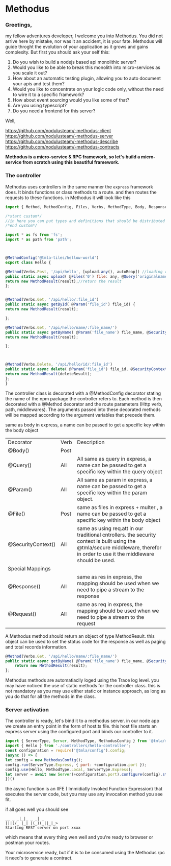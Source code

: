 # Methodus

### Greetings,
my fellow adventures developer, I welcome you into Methodus. 
You did not arrive here by mistake, nor was it an accident, it is your fate.
Methodus will guide throght the evolution of your application as it grows and gains complexity.
But first you should ask your self this:

1. Do you wish to build a nodejs based api monolithic server?
2. Would you like to be able to break this monolith into micro-services as you scale it out?
3. How about an automatic testing plugin, allowing you to auto document your apis and test them?
4. Would you like to concentrate on your logic code only, without the need to wire it to a specific framework?
5. How about event sourcing would you like some of that?
6. Are you using typescript?
7. Do you need a frontend for this server?

Well,  



https://github.com/nodulusteam/-methodus-client
https://github.com/nodulusteam/-methodus-server
https://github.com/nodulusteam/-methodus-describe
https://github.com/nodulusteam/-methodus-contracts



**Methodus is a micro-service & RPC framework, so let's build a micro-service from scratch using this beautiful framework.**

### The controller
Methodus uses controllers in the same manner the `express` framework does. It binds functions or class methods to a route. and then routes the requests to these functions.
in Methodus it will look like this
 
```javascript
import { Method, MethodConfig, Files, Verbs, MethodType, Body, Response, Request, Param, Query, SecurityContext, MethodError, MethodResult } from '@tmla/methodus';

/*start custom*/
//in here you can put types and definitions that should be distributed with the contract
/*end custom*/

import * as fs from 'fs';
import * as path from 'path';



@MethodConfig('@tmla-tiles/hellow-world')
export class Hello {

@Method(Verbs.Post, '/api/hello', [upload.any(), autoReap]) //loading route and middlewares
public static async upload( @Files('0') file: any, @Query('originalname') originalname: string, @Query('keep_original') keepOriginalName: boolean = true) {
return new MethodResult(result);//return the result
};


@Method(Verbs.Get, '/api/hello/:file_id')
public static async getById( @Param('file_id') file_id) {
return new MethodResult(result);

};

@Method(Verbs.Get, '/api/hello/name/:file_name/')
public static async getByName( @Param('file_name') file_name, @SecurityContext() att) {
return new MethodResult(result);

};



@Method(Verbs.Delete, '/api/hello/id/:file_id')
public static async delete( @Param('file_id') file_id, @SecurityContext() att) {
return new MethodResult(deleteResult);
};
}

 ```

       
The controller class is decorated with a @MethodConfig decorator stating the name of the npm package the controller refers to.
Each method is then decorated with a @Method decorator and the route parameters (Http verb, path, middlewares).
The arguments passed into these decorated methods will be mapped according to the argument variables that precede them.
 

 <table>
 <tr><td>Decorator</td><td>Verb</td><td>Description</td></tr>
  <tr><td>@Body()</td><td>Post</td>same as body in express, a name can be passed to get a specific key within the body object<td></td></tr>
   <tr><td>@Query()</td><td>All</td><td>All	same as query in express, a name can be passed to get a specific key within the query object</td></tr>
     <tr><td>@Param()</td>
     <td>All</td>
     <td>All	same as param in express, a name can be passed to get a specific key within the param object.</td></tr>
 <tr><td>@File()</td><td>Post</td><td>same as files in express + multer , a name can be passed to get a specific key within the body object	 </td></tr>
  <tr><td>@SecurityContext()</td><td>All</td><td>same as using req.att in our traditional cntrollers.
  the security context is built using the @tmla/secure middleware, therefor in order to use it the middleware should be used.</td></tr>
   <tr><td>Special Mappings</td><td></td><td></td></tr>
    <tr><td>@Response()</td><td>All</td><td>same as res in express, the mapping should be used when we need to pipe a stream to the response</td></tr>
     <tr><td>@Request()</td><td>All</td><td>	same as req in express, the mapping should be used when we need to pipe a stream to the request	</td></tr>    
 </table> 
 
	 
A Methodus method should return an object of type MethodResult. this object can be used to set the status code for the response as well as paging and total records information.

```javascript
@Method(Verbs.Get, '/api/hello/name/:file_name/')
public static async getByName( @Param('file_name') file_name, @SecurityContext() att) {
    return new MethodResult(result);
};
```

Methodus methods are automatiaclly loged using the Trace log level.
you may have noticed the use of static methods for the controller class. this is not mandatory as you may use either static or instance approach,
as long as you do that for all the methods in the class.

### Server activation
The controller is ready, let's bind it to a methodus server.
in our node app we create an entry point in the form of host.ts file.
this host file starts an express server using the configured port and binds our controller to it.
 
 
```javascript
import { ServerType, Server, MethodType, MethodusConfig } from '@tmla/methodus';
import { Hello } from './controllers/hello-controller';
const configuration = require('@tmla/config').config;
(async () => {
let config = new MethodusConfig();
config.run(ServerType.Express, { port: +configuration.port });
config.use(Hello, MethodType.Local, ServerType.Express);
let server = await new Server(+configuration.port).configure(config).start();
})()
```

the async function is an IIFE  ( Immidiatly Invoked Function Expression) that executes the server code, but you may use any invocation method you see fit.

if all goes well you should see
```
__ _ _|_|_ _ _| _ 
|||(/_ |_| |(_)(_||_|_> 
Starting REST server on port xxxx
``` 
 
which means that every thing wen well and you're ready to browser or postman your routes.
 
Your microservice ready, but if it is to be consumed using the Methodus rpc it need's to generate a contract.
 